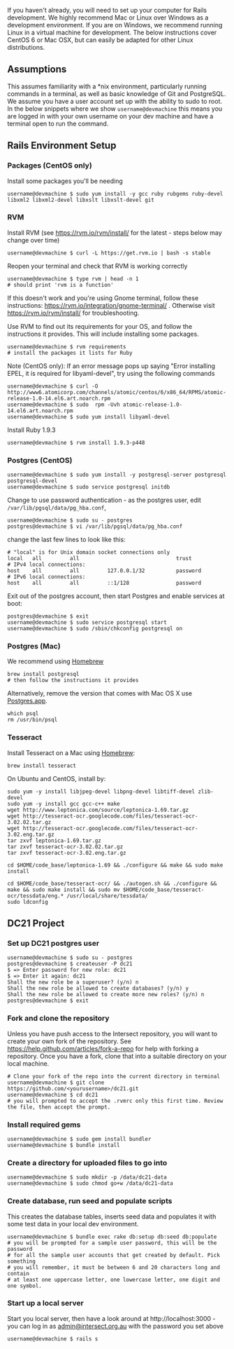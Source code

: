 If you haven't already, you will need to set up your computer for Rails development. We highly recommend Mac or Linux over Windows as a development environment. If you are on Windows, we recommend running Linux in a virtual machine for development. The below instructions cover CentOS 6 or Mac OSX, but can easily be adapted for other Linux distributions.

## Assumptions
This assumes familiarity with a *nix environment, particularly running commands in a terminal, as well as basic knowledge of Git and PostgreSQL. We assume you have a user account set up with the ability to sudo to root. In the below snippets where we show `username@devmachine` this means you are logged in with your own username on your dev machine and have a terminal open to run the command.

## Rails Environment Setup

### Packages (CentOS only)
Install some packages you'll be needing
```
username@devmachine $ sudo yum install -y gcc ruby rubgems ruby-devel libxml2 libxml2-devel libxslt libxslt-devel git
```
### RVM
Install RVM (see https://rvm.io/rvm/install/ for the latest - steps below may change over time)
```
username@devmachine $ curl -L https://get.rvm.io | bash -s stable
```
Reopen your terminal and check that RVM is working correctly
```
username@devmachine $ type rvm | head -n 1
# should print 'rvm is a function'
```
If this doesn't work and you're using Gnome terminal, follow these instructions: https://rvm.io/integration/gnome-terminal/ . Otherwise visit https://rvm.io/rvm/install/ for troubleshooting.

Use RVM to find out its requirements for your OS, and follow the instructions it provides. This will include installing some packages.
```
username@devmachine $ rvm requirements
# install the packages it lists for Ruby
```
Note (CentOS only): If an error message pops up saying "Error installing EPEL, it is required for libyaml-devel", try using the following commands
```
username@devmachine $ curl -O http://www6.atomicorp.com/channels/atomic/centos/6/x86_64/RPMS/atomic-release-1.0-14.el6.art.noarch.rpm
username@devmachine $ sudo  rpm -Uvh atomic-release-1.0-14.el6.art.noarch.rpm
username@devmachine $ sudo yum install libyaml-devel
```
Install Ruby 1.9.3
```
username@devmachine $ rvm install 1.9.3-p448
```
### Postgres (CentOS)
```
username@devmachine $ sudo yum install -y postgresql-server postgresql postgresql-devel
username@devmachine $ sudo service postgresql initdb
```
Change to use password authentication - as the postgres user, edit `/var/lib/pgsql/data/pg_hba.conf`,
```
username@devmachine $ sudo su - postgres
postgres@devmachine $ vi /var/lib/pgsql/data/pg_hba.conf
```
change the last few lines to look like this:
```
# "local" is for Unix domain socket connections only
local   all         all                               trust
# IPv4 local connections:
host    all         all         127.0.0.1/32          password
# IPv6 local connections:
host    all         all         ::1/128               password
```
Exit out of the postgres account, then start Postgres and enable services at boot:
```
postgres@devmachine $ exit
username@devmachine $ sudo service postgresql start
username@devmachine $ sudo /sbin/chkconfig postgresql on
```
### Postgres (Mac)

We recommend using [Homebrew](https://github.com/Homebrew/homebrew) 
```
brew install postgresql
# then follow the instructions it provides
```

Alternatively, remove the version that comes with Mac OS X use [Postgres.app](http://postgresapp.com/).
```
which psql
rm /usr/bin/psql
```

### Tesseract
Install Tesseract on a Mac using [Homebrew](https://github.com/Homebrew/homebrew):
```
brew install tesseract
```

On Ubuntu and CentOS, install by:
```
sudo yum -y install libjpeg-devel libpng-devel libtiff-devel zlib-devel
sudo yum -y install gcc gcc-c++ make
wget http://www.leptonica.com/source/leptonica-1.69.tar.gz
wget http://tesseract-ocr.googlecode.com/files/tesseract-ocr-3.02.02.tar.gz
wget http://tesseract-ocr.googlecode.com/files/tesseract-ocr-3.02.eng.tar.gz
tar zxvf leptonica-1.69.tar.gz
tar zxvf tesseract-ocr-3.02.02.tar.gz
tar zxvf tesseract-ocr-3.02.eng.tar.gz

cd $HOME/code_base/leptonica-1.69 && ./configure && make && sudo make install

cd $HOME/code_base/tesseract-ocr/ && ./autogen.sh && ./configure && make && sudo make install && sudo mv $HOME/code_base/tesseract-ocr/tessdata/eng.* /usr/local/share/tessdata/
sudo ldconfig
```

## DC21 Project
### Set up DC21 postgres user
```
username@devmachine $ sudo su - postgres
postgres@devmachine $ createuser -P dc21
$ => Enter password for new role: dc21
$ => Enter it again: dc21
Shall the new role be a superuser? (y/n) n
Shall the new role be allowed to create databases? (y/n) y
Shall the new role be allowed to create more new roles? (y/n) n
postgres@devmachine $ exit
```
### Fork and clone the repository
Unless you have push access to the Intersect repository, you will want to create your own fork of the repository. See https://help.github.com/articles/fork-a-repo for help with forking a repository. Once you have a fork, clone that into a suitable directory on your local machine.
```
# Clone your fork of the repo into the current directory in terminal
username@devmachine $ git clone https://github.com/<yourusername>/dc21.git
username@devmachine $ cd dc21  
# you will prompted to accept the .rvmrc only this first time. Review the file, then accept the prompt.
```
### Install required gems
```
username@devmachine $ sudo gem install bundler
username@devmachine $ bundle install
```
### Create a directory for uploaded files to go into
```
username@devmachine $ sudo mkdir -p /data/dc21-data
username@devmachine $ sudo chmod go+w /data/dc21-data
```
### Create database, run seed and populate scripts
This creates the database tables, inserts seed data and populates it with some test data in your local dev environment.
```
username@devmachine $ bundle exec rake db:setup db:seed db:populate
# you will be prompted for a sample user password, this will be the password 
# for all the sample user accounts that get created by default. Pick something
# you will remember, it must be between 6 and 20 characters long and contain
# at least one uppercase letter, one lowercase letter, one digit and one symbol.
```
### Start up a local server
Start you local server, then have a look around at http://localhost:3000 - you can log in as admin@intersect.org.au with the password you set above
```
username@devmachine $ rails s
```
